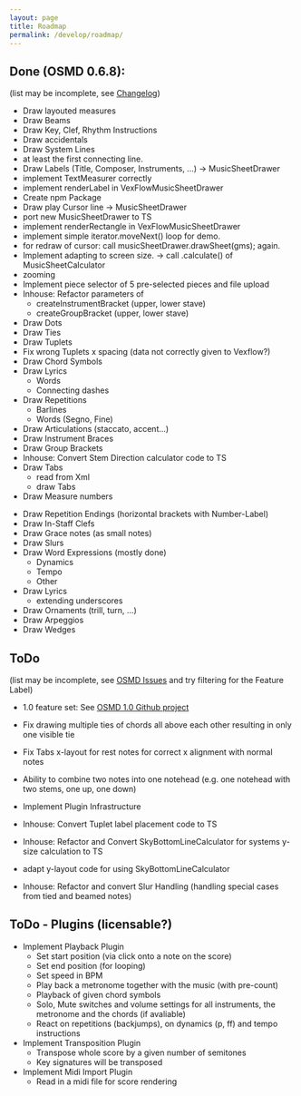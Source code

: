 ```yaml
---
layout: page
title: Roadmap
permalink: /develop/roadmap/
---
```


## Done (OSMD 0.6.8):
(list may be incomplete, see [Changelog](https://github.com/opensheetmusicdisplay/opensheetmusicdisplay/blob/develop/CHANGELOG.md))
* Draw layouted measures
* Draw Beams
* Draw Key, Clef, Rhythm Instructions
* Draw accidentals
* Draw System Lines
* at least the first connecting line.
* Draw Labels (Title, Composer, Instruments, ...) →  MusicSheetDrawer
* implement  TextMeasurer correctly
* implement renderLabel in VexFlowMusicSheetDrawer
* Create npm Package
* Draw play Cursor line    →  MusicSheetDrawer
* port new MusicSheetDrawer to TS
* implement renderRectangle in VexFlowMusicSheetDrawer
* implement simple iterator.moveNext() loop for demo.
* for redraw of cursor: call musicSheetDrawer.drawSheet(gms); again.
* Implement adapting to screen size. → call .calculate() of MusicSheetCalculator
* zooming
* Implement piece selector of 5 pre-selected pieces and file upload
* Inhouse: Refactor parameters of
  * createInstrumentBracket (upper, lower stave)
  * createGroupBracket (upper, lower stave)
* Draw Dots
* Draw Ties
* Draw Tuplets
* Fix wrong Tuplets x spacing (data not correctly given to Vexflow?)
* Draw Chord Symbols
* Draw Lyrics
  * Words
  * Connecting dashes
* Draw Repetitions
  * Barlines
  * Words (Segno, Fine)
* Draw Articulations (staccato, accent...)
* Draw Instrument Braces
* Draw Group Brackets
* Inhouse: Convert Stem Direction calculator code to TS
* Draw Tabs
  * read from Xml
  * draw Tabs
* Draw Measure numbers
<!-- OSMD 0.5.0 -->
* Draw Repetition Endings (horizontal brackets with Number-Label)
* Draw In-Staff Clefs
* Draw Grace notes (as small notes)
* Draw Slurs
* Draw Word Expressions (mostly done)
  * Dynamics
  * Tempo
  * Other
* Draw Lyrics
  * extending underscores
* Draw Ornaments (trill, turn, ...)
* Draw Arpeggios
* Draw Wedges

## ToDo
(list may be incomplete, see [OSMD Issues](https://github.com/opensheetmusicdisplay/opensheetmusicdisplay/issues) and try filtering for the Feature Label)
* 1.0 feature set: See [OSMD 1.0 Github project](https://github.com/opensheetmusicdisplay/opensheetmusicdisplay/projects/3)

* Fix drawing multiple ties of chords all above each other resulting in only one visible tie
* Fix Tabs x-layout for rest notes for correct x alignment with normal notes

* Ability to combine two notes into one notehead (e.g. one notehead with two stems, one up, one down)
* Implement Plugin Infrastructure
* Inhouse: Convert Tuplet label placement code to TS
* Inhouse: Refactor and Convert SkyBottomLineCalculator for systems y-size calculation to TS
* adapt y-layout code for using SkyBottomLineCalculator
* Inhouse: Refactor and convert Slur Handling (handling special cases from tied and beamed notes)

## ToDo - Plugins (licensable?)
* Implement Playback Plugin
  * Set start position (via click onto a note on the score)
  * Set end position (for looping)
  * Set speed in BPM
  * Play back a metronome together with the music (with pre-count)
  * Playback of given chord symbols
  * Solo, Mute switches and volume settings for all instruments, the metronome and the chords (if avaliable)
  * React on repetitions (backjumps), on dynamics (p, ff) and tempo instructions
* Implement Transposition Plugin
  * Transpose whole score by a given number of semitones
  * Key signatures will be transposed
* Implement Midi Import Plugin
  * Read in a midi file for score rendering
